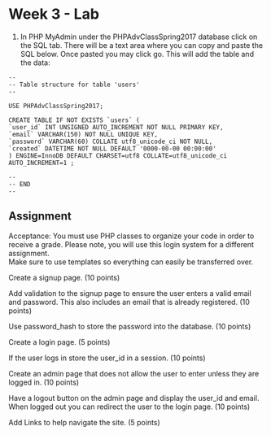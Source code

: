 # Week 3 - Lab

1. In PHP MyAdmin under the PHPAdvClassSpring2017 database click on the SQL tab. There will be a text area where you can copy and paste the SQL below. Once pasted you may click go.  This will add the table and the data: 


```
--
-- Table structure for table 'users'
--

USE PHPAdvClassSpring2017;

CREATE TABLE IF NOT EXISTS `users` (
`user_id` INT UNSIGNED AUTO_INCREMENT NOT NULL PRIMARY KEY,
`email` VARCHAR(150) NOT NULL UNIQUE KEY, 
`password` VARCHAR(60) COLLATE utf8_unicode_ci NOT NULL,
`created` DATETIME NOT NULL DEFAULT '0000-00-00 00:00:00'
) ENGINE=InnoDB DEFAULT CHARSET=utf8 COLLATE=utf8_unicode_ci AUTO_INCREMENT=1 ;

--
-- END
--
```


## Assignment

Acceptance: You must use PHP classes to organize your code in order to receive a grade. 
Please note, you will use this login system for a different assignment.  
Make sure to use templates so everything can easily be transferred over.

 

Create a signup page. (10 points)

Add validation to the signup page to ensure the user enters a valid email and password. This also includes an email that is already registered. (10 points)

Use password_hash to store the password into the database. (10 points)

Create a login page. (5 points)

If the user logs in store the user_id in a session. (10 points)

Create an admin page that does not allow the user to enter unless they are logged in. (10 points)

Have a logout button on the admin page and display the user_id and email. When logged out you can redirect the user to the login page. (10 points)

Add Links to help navigate the site. (5 points)